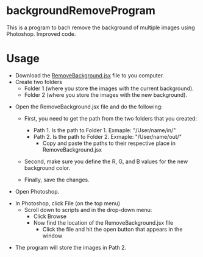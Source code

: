 # backgroundRemoveProgram
This is a program to bach remove the background of multiple images using Photoshop. Improved code.


# Usage   
* Download the [RemoveBackground.jsx](https://github.com/jsolorzano734/backgroundRemoveProgram/blob/main/RemoveBackground.jsx) file to you computer.  
* Create two folders 
	- Folder 1 (where you store the images with the current background).  
	- Folder 2 (where you store the images with the new background).  
 - Open the RemoveBackground.jsx file and do the following:  
	- First, you need to get the path from the two folders that you created:  
		- Path 1. Is the path to Folder 1. Exmaple: "/User/name/in/"  
		- Path 2. Is the path to Folder 2. Exmaple: "/User/name/out/"  
			- Copy and paste the paths to their respective place in RemoveBackground.jsx    

 	- Second, make sure you define the R, G, and B values for the new background color.   
 	- Finally, save the changes.  
   
* Open Photoshop.  
 - In Photoshop, click File (on the top menu)  
	- Scroll down to scripts and in the drop-down menu:   
		- Click Browse   
		- Now find the location of the RemoveBackground.jsx file    
			- Click the file and hit the open button that appears in the window   
   
* The program will store the images in Path 2. 
